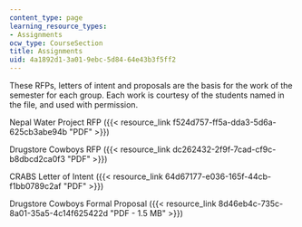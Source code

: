 ```yaml
---
content_type: page
learning_resource_types:
- Assignments
ocw_type: CourseSection
title: Assignments
uid: 4a1892d1-3a01-9ebc-5d84-64e43b3f5ff2
---
```


These RFPs, letters of intent and proposals are the basis for the work of the semester for each group. Each work is courtesy of the students named in the file, and used with permission.

Nepal Water Project RFP ({{< resource_link f524d757-ff5a-dda3-5d6a-625cb3abe94b "PDF" >}})

Drugstore Cowboys RFP ({{< resource_link dc262432-2f9f-7cad-cf9c-b8dbcd2ca0f3 "PDF" >}})

CRABS Letter of Intent ({{< resource_link 64d67177-e036-165f-44cb-f1bb0789c2af "PDF" >}})

Drugstore Cowboys Formal Proposal ({{< resource_link 8d46eb4c-735c-8a01-35a5-4c14f625422d "PDF - 1.5 MB" >}})